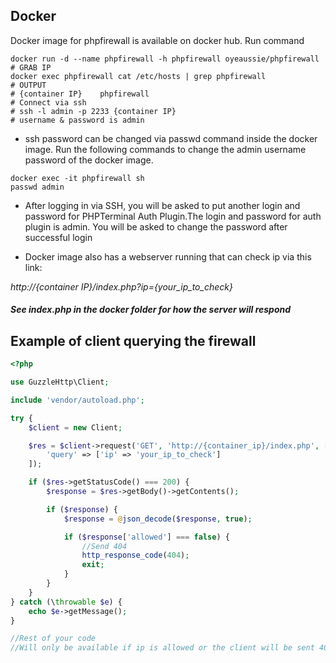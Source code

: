 ## Docker
Docker image for phpfirewall is available on docker hub. Run command

```console
docker run -d --name phpfirewall -h phpfirewall oyeaussie/phpfirewall
# GRAB IP
docker exec phpfirewall cat /etc/hosts | grep phpfirewall
# OUTPUT
# {container IP}    phpfirewall
# Connect via ssh
# ssh -l admin -p 2233 {container IP}
# username & password is admin
```
* ssh password can be changed via passwd command inside the docker image. Run the following commands to change the admin username password of the docker image.

```console
docker exec -it phpfirewall sh
passwd admin
```

* After logging in via SSH, you will be asked to put another login and password for PHPTerminal Auth Plugin.The login and password for auth plugin is admin. You will be asked to change the password after successful login

* Docker image also has a webserver running that can check ip via this link:

*http://{container IP}/index.php?ip={your_ip_to_check}*

#### *See index.php in the docker folder for how the server will respond*


## Example of client querying the firewall
```php
<?php

use GuzzleHttp\Client;

include 'vendor/autoload.php';

try {
    $client = new Client;

    $res = $client->request('GET', 'http://{container_ip}/index.php', [
        'query' => ['ip' => 'your_ip_to_check']
    ]);

    if ($res->getStatusCode() === 200) {
        $response = $res->getBody()->getContents();

        if ($response) {
            $response = @json_decode($response, true);

            if ($response['allowed'] === false) {
                //Send 404
                http_response_code(404);
                exit;
            }
        }
    }
} catch (\throwable $e) {
    echo $e->getMessage();
}

//Rest of your code
//Will only be available if ip is allowed or the client will be sent 404 not found.
```